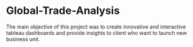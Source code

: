 # Global-Trade-Analysis
The main objective of this project was to create innovative and interactive tableau dashboards and provide insights to client who want to launch new business unit.
